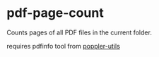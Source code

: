 # pdf-page-count
Counts pages of all PDF files in the current folder.

requires pdfinfo tool from [poppler-utils](https://en.wikipedia.org/wiki/Poppler_(software)#poppler-utils)
